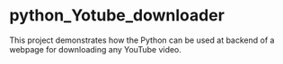 # python_Yotube_downloader
This project demonstrates how the Python can be used at backend of a webpage for downloading any YouTube video.
